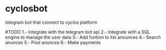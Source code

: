 # cyclosbot
telegram bot that connect to cyclos platform

#TODO
1.- Integrate with the telegram bot api
2.- Integrate with a SQL engine to manage the user data
3.- Add funtion to list anounces
4.- Search anunces
5.- Post anunces
6.- Make payments
